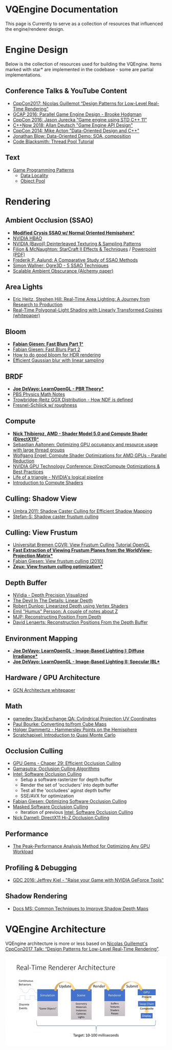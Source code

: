 # VQEngine Documentation

This page is Currently to serve as a collection of resources that influenced the engine/renderer design.

# Engine Design

Below is the collection of resources used for building the VQEngine. Items marked with star\* are implemented in the codebase - some are partial implementations.

## Conference Talks & YouTube Content

- [CppCon2017: Nicolas Guillemot “Design Patterns for Low-Level Real-Time Rendering”](https://www.youtube.com/watch?v=mdPeXJ0eiGc)
- [GCAP 2016: Parallel Game Engine Design - Brooke Hodgman](https://www.youtube.com/watch?v=JpmK0zu4Mts)
- [CppCon 2016: Jason Jurecka “Game engine using STD C++ 11"](https://www.youtube.com/watch?v=8AjRD6mU96s)
- [C++Now 2018: Allan Deutsch "Game Engine API Design"](https://www.youtube.com/watch?v=W3ViIBnTTKA)
- [CppCon 2014: Mike Acton "Data-Oriented Design and C++"](https://www.youtube.com/watch?v=rX0ItVEVjHc)
- [Jonathan Blow: Data-Oriented Demo: SOA, composition](https://www.youtube.com/watch?v=ZHqFrNyLlpA)
- [Code Blacksmith: Thread Pool Tutorial](https://www.youtube.com/watch?v=eWTGtp3HXiw)

## Text

- [Game Programming Patterns](http://gameprogrammingpatterns.com/contents.html)
  - [Data Locality](http://gameprogrammingpatterns.com/data-locality.html)
  - [Object Pool](http://gameprogrammingpatterns.com/object-pool.html)

# Rendering

## Ambient Occlusion (SSAO)
- [**Modified Crysis SSAO w/ Normal Oriented Hemisphere***](https://john-chapman-graphics.blogspot.com/2013/01/ssao-tutorial.html)
- [NVIDIA HBAO](http://developer.download.nvidia.com/presentations/2008/SIGGRAPH/HBAO_SIG08b.pdf)
- [NVIDIA (Bavoil) Deinterleaved Texturing & Sampling Patterns](http://twvideo01.ubm-us.net/o1/vault/gdc2013/slides/822298Bavoil_Louis_ParticleShadows.pdf)
- [Filion & McNaughton: StarCraft II Effects & Techniques](https://developer.amd.com/wordpress/media/2013/01/Chapter05-Filion-StarCraftII.pdf) / [Powerpoint (PDF)](https://developer.amd.com/wordpress/media/2012/10/S2008-Filion-McNaughton-StarCraftII.pdf)
- [Frederik P. Aalund: A Comparative Study of SSAO Methods](https://www.gamedevs.org/uploads/comparative-study-of-ssao-methods.pdf)
- [Simon Wallner: Ogre3D - 5 SSAO Techniques](https://www.cg.tuwien.ac.at/research/publications/2010/WALLNER-2010-CSSAO/WALLNER-2010-CSSAO-doc.pdf)
- [Scalable Ambient Obscurance (Alchemy paper)](https://research.nvidia.com/sites/default/files/pubs/2012-06_Scalable-Ambient-Obscurance/McGuire12SAO.pdf)

## Area Lights
 - [Eric Heitz, Stephen Hill: Real-Time Area Lighting: A Journey from Research to Production](http://advances.realtimerendering.com/s2016/s2016_ltc_rnd.pdf)
 - [Real-Time Polygonal-Light Shading with Linearly Transformed Cosines (whitepaper)](https://drive.google.com/file/d/0BzvWIdpUpRx_d09ndGVjNVJzZjA/view)

## Bloom
 - [**Fabian Giesen: Fast Blurs Part 1***](https://fgiesen.wordpress.com/2012/07/30/fast-blurs-1/)
 - [Fabian Giesen: Fast Blurs Part 2](https://fgiesen.wordpress.com/2012/08/01/fast-blurs-2/)
 - [How to do good bloom for HDR rendering](http://kalogirou.net/2006/05/20/how-to-do-good-bloom-for-hdr-rendering/)
 - [Efficient Gaussian blur with linear sampling](http://rastergrid.com/blog/2010/09/efficient-gaussian-blur-with-linear-sampling/)


## BRDF

- [**Joe DeVayo: LearnOpenGL - PBR Theory\***](https://learnopengl.com/#!PBR/Theory)
- [PBS Physics Math Notes](http://blog.selfshadow.com/publications/s2012-shading-course/hoffman/s2012_pbs_physics_math_notes.pdf)
- [Trowbridge-Reitz GGX Distribution - How NDF is defined](http://reedbeta.com/blog/hows-the-ndf-really-defined/)
- [Fresnel-Schliick w/ roughness](https://seblagarde.wordpress.com/2011/08/17/hello-world/)

## Compute
 
 - [**Nick Thibieroz, AMD - Shader Model 5.0 and Compute Shader (DirectX11)***](https://twvideo01.ubm-us.net/o1/vault/gdc09/slides/100_Handout%206.pdf)
 - [Sebastian Aaltonen: Optimizing GPU occupancy and resource usage with large thread groups](https://gpuopen.com/optimizing-gpu-occupancy-resource-usage-large-thread-groups/)
 - [Wolfgang Engel: Compute Shader Optimizations for AMD GPUs - Parallel Reduction](https://diaryofagraphicsprogrammer.blogspot.com/2014/03/compute-shader-optimizations-for-amd.html)
 - [NVIDIA GPU Technology Conference: DirectCompute Optimizations & Best Practices](http://on-demand.gputechconf.com/gtc/2010/presentations/S12312-DirectCompute-Pre-Conference-Tutorial.pdf)
 - [Life of a triangle - NVIDIA's logical pipeline](https://developer.nvidia.com/content/life-triangle-nvidias-logical-pipeline)
 - [Introduction to Compute Shaders](https://anteru.net/blog/2018/intro-to-compute-shaders/index.html)


## Culling: Shadow View 
 - [Umbra 2011: Shadow Caster Culling for Efficient Shadow Mapping](http://dcgi.felk.cvut.cz/?media=publications%2F2011%2Fbittner-i3d-scc%2Fpaper.pdf&alias=Bittner2011&action=fetch&presenter=Media)
 - [Stefan-S: Shadow caster frustum culling](http://stefan-s.net/?p=92)

## Culling: View Frustum
 - [Universitat Bremen CGVR: View Frustum Culling Tutorial OpenGL](http://cgvr.informatik.uni-bremen.de/teaching/cg_literatur/lighthouse3d_view_frustum_culling/index.html)
 - [**Fast Extraction of Viewing Frustum Planes from the WorldView-Projection Matrix\***](http://gamedevs.org/uploads/fast-extraction-viewing-frustum-planes-from-world-view-projection-matrix.pdf)
 - [Fabian Giesen: View frustum culling (2010)](https://fgiesen.wordpress.com/2010/10/17/view-frustum-culling/)
 - [**Zeux: View frustum culling optimization\***](https://zeuxcg.org/2009/03/01/view-frustum-culling-optimization-never-let-me-branch/)
 


## Depth Buffer
  - [NVidia - Depth Precision Visualized](https://developer.nvidia.com/content/depth-precision-visualized)
  - [The Devil In The Details: Linear Depth](http://dev.theomader.com/linear-depth/)
  - [Robert Dunlop: Linearized Depth using Vertex Shaders](https://www.mvps.org/directx/articles/linear_z/linearz.htm)
  - [Emil "Humus" Persson: A couple of notes about Z](http://www.humus.name/index.php?ID=255)
  - [MJP: Reconstructing Position From Depth](https://mynameismjp.wordpress.com/2009/03/10/reconstructing-position-from-depth/)
  - [David Lenaerts: Reconstruction Positions From the Depth Buffer](http://www.derschmale.com/2014/01/26/reconstructing-positions-from-the-depth-buffer/)


## Environment Mapping
 - [**Joe DeVayo: LearnOpenGL - Image-Based Lighting I: Diffuse Irradiance\***](https://learnopengl.com/PBR/IBL/Diffuse-irradiance)
 - [**Joe DeVayo: LearnOpenGL - Image-Based Lighting II: Specular IBL\***](https://learnopengl.com/PBR/IBL/Specular-IBL)

## Hardware / GPU Architecture
 - [GCN Architecture whitepaper](https://www.amd.com/Documents/GCN_Architecture_whitepaper.pdf)

## Math
- [gamedev StackExchange QA: Cylindrical Projection UV Coordinates](https://gamedev.stackexchange.com/questions/114412/how-to-get-uv-coordinates-for-sphere-cylindrical-projection)
- [Paul Bourke: Converting to/from Cube Maps](http://paulbourke.net/miscellaneous/cubemaps/)
- [Holger Dammertz - Hammersley Points on the Hemisphere](http://holger.dammertz.org/stuff/notes_HammersleyOnHemisphere.html )
- [Scratchapixel: Introduction to Quasi Monte Carlo](https://www.scratchapixel.com/lessons/mathematics-physics-for-computer-graphics/monte-carlo-methods-in-practice/monte-carlo-methods)


## Occlusion Culling
- [GPU Gems - Chaper 29: Efficient Occlusion Culling](http://developer.download.nvidia.com/books/HTML/gpugems/gpugems_ch29.html)
- [Gamasutra: Occlusion Culling Algorithms](https://www.gamasutra.com/view/feature/131801/occlusion_culling_algorithms.php?page=1)
- [Intel: Software Occlusion Culling](https://software.intel.com/en-us/articles/software-occlusion-culling)
  - Setup a software rasterizer for depth buffer
  - Render the set of 'occluders' into depth buffer
  - Test all the 'occludees' aginst depth buffer
  - SSE/AVX for optimization
- [Fabian Giesen: Optimizing Software Occlusion Culling](https://fgiesen.wordpress.com/2013/02/17/optimizing-sw-occlusion-culling-index/)
 - [Masked Software Occlusion Culling](https://software.intel.com/sites/default/files/managed/ef/61/masked-software-occlusion-culling.pdf)
   - Iteration of previous [Intel: Software Occlusion Culling](https://software.intel.com/en-us/articles/software-occlusion-culling)
  - [Nick Darnell: DirectX11 Hi-Z Occlusion Culling](https://www.nickdarnell.com/hierarchical-z-buffer-occlusion-culling/)

## Performance

 - [The Peak-Performance Analysis Method for Optimizing Any GPU Workload](https://devblogs.nvidia.com/the-peak-performance-analysis-method-for-optimizing-any-gpu-workload/)
 

## Profiling & Debugging 

- [GDC 2016: Jeffrey Kiel - "Raise your Game with NVIDIA GeForce Tools"](https://archive.org/details/GDC2016Kiel)


## Shadow Rendering

- [Docs MS: Common Techniques to Improve Shadow Depth Maps](https://docs.microsoft.com/en-us/windows/desktop/dxtecharts/common-techniques-to-improve-shadow-depth-maps)


# VQEngine Architecture


VQEngine architecture is more or less based on [Nicolas Guillemot's CppCon2017 Talk:  “Design Patterns for Low-Level Real-Time Rendering”](https://www.youtube.com/watch?v=mdPeXJ0eiGc).

![](renderer-design.PNG)
